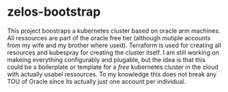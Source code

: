 # zelos-bootstrap

This project boostraps a kubernetes cluster based on oracle arm machines. All ressources are part of the oracle free tier (although mutiple accounts from my wife and my brother where used). Terraform is used for creating all resources and kubespray for creating the cluster itself. I am still working on makeing everything configurably and plugable, but the idea is that this could be a boilerplate or template for a *free* kubernetes cluster in the cloud with actually usabel ressources. To my knowledge this does not break any TOU of Oracle since its actually just one account per individual.